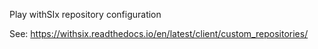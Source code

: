 Play withSIx repository configuration

See: https://withsix.readthedocs.io/en/latest/client/custom_repositories/